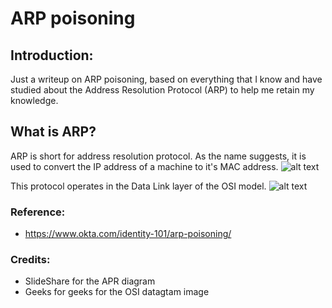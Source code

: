 

# ARP poisoning

## Introduction:
Just a writeup on ARP poisoning, based on everything that I know and have studied about the Address Resolution Protocol (ARP) to help me retain my knowledge.

## What is ARP?
ARP is short for address resolution protocol. As the name suggests, it is used to convert the IP address of a machine to it's MAC address. 
![alt text](https://cdn.slidesharecdn.com/ss_thumbnails/addressresolutionprotocol-121115085659-phpapp01-thumbnail-4.jpg?cb=1352969854)

This protocol operates in the Data Link layer of the OSI model.
![alt text](https://media.geeksforgeeks.org/wp-content/uploads/computer-network-osi-model-layers.png)


### Reference:

- https://www.okta.com/identity-101/arp-poisoning/

### Credits:
- SlideShare for the APR diagram
- Geeks for geeks for the OSI datagtam image
